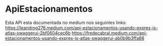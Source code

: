 # ApiEstacionamentos
Esta API esta documentada no medium nos seguintes links:
https://leandrog276.medium.com/api-estacionamentos-usando-expres-js-atlas-swaggerui-2bf0604cec6b
https://fredecabral.medium.com/api-estacionamentos-usando-expres-js-atlas-swaggerui-ab0b9b3ffa88
